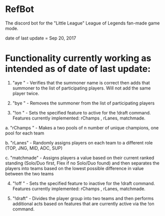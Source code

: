 # RefBot
The discord bot for the "Little League" League of Legends fan-made game mode.

date of last update = Sep 20, 2017


Functionality currently working as intended as of date of last update:
========================================================================================================================================

1. "aye <summoner name>" - Verifies that the summoner name is correct then adds that summoner to the list of participating players. Will not add the same player twice.

2. "bye <summoner name>" - Removes the summoner from the list of participating players

3. "!on <feature>" - Sets the specified feature to active for the !draft command. Features currently implemented: rChamps <n>, rLanes, matchmade.

a. "rChamps <n>" - Makes a two pools of n number of unique champions, one pool for each team

b. "rLanes" - Randomly assigns players on each team to a different role (TOP, JNG, MID, ADC, SUP)

c. "matchmade" - Assigns players a value based on their current ranked standing (Solo/Duo first, Flex if no Solo/Duo found) and then separates the players into teams based on the lowest possible difference in value between the two teams

4. "!off <feature>" - Sets the specified feature to inactive for the !draft command. Features currently implemented: rChamps <n>, rLanes, matchmade.

5. "!draft" - Divides the player group into two teams and then performs additional acts based on features that are currently active via the !on command.
